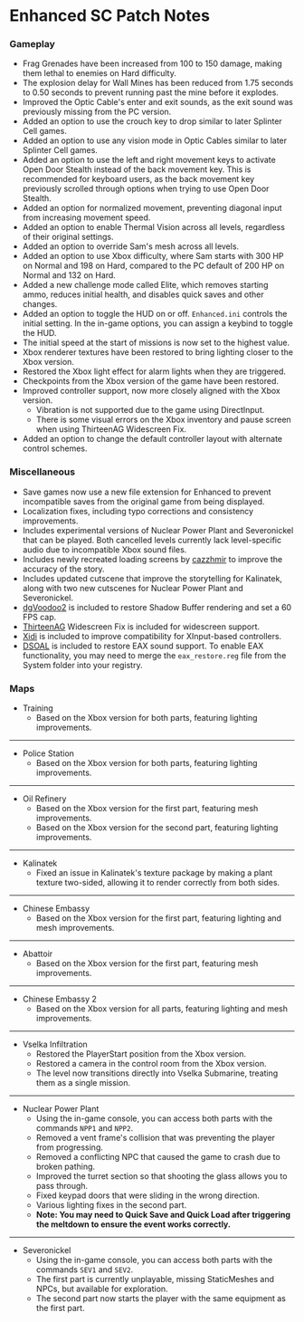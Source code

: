 # Enhanced SC Patch Notes

### Gameplay
- Frag Grenades have been increased from 100 to 150 damage, making them lethal to enemies on Hard difficulty.
- The explosion delay for Wall Mines has been reduced from 1.75 seconds to 0.50 seconds to prevent running past the mine before it explodes.
- Improved the Optic Cable's enter and exit sounds, as the exit sound was previously missing from the PC version.
- Added an option to use the crouch key to drop similar to later Splinter Cell games.
- Added an option to use any vision mode in Optic Cables similar to later Splinter Cell games.
- Added an option to use the left and right movement keys to activate Open Door Stealth instead of the back movement key. This is recommended for keyboard users, as the back movement key previously scrolled through options when trying to use Open Door Stealth.
- Added an option for normalized movement, preventing diagonal input from increasing movement speed.
- Added an option to enable Thermal Vision across all levels, regardless of their original settings.
- Added an option to override Sam's mesh across all levels.
- Added an option to use Xbox difficulty, where Sam starts with 300 HP on Normal and 198 on Hard, compared to the PC default of 200 HP on Normal and 132 on Hard.
- Added a new challenge mode called Elite, which removes starting ammo, reduces initial health, and disables quick saves and other changes.
- Added an option to toggle the HUD on or off. `Enhanced.ini` controls the initial setting. In the in-game options, you can assign a keybind to toggle the HUD.
- The initial speed at the start of missions is now set to the highest value.
- Xbox renderer textures have been restored to bring lighting closer to the Xbox version.
- Restored the Xbox light effect for alarm lights when they are triggered.
- Checkpoints from the Xbox version of the game have been restored.
- Improved controller support, now more closely aligned with the Xbox version.
  - Vibration is not supported due to the game using DirectInput.
  - There is some visual errors on the Xbox inventory and pause screen when using ThirteenAG Widescreen Fix.
- Added an option to change the default controller layout with alternate control schemes.

### Miscellaneous
- Save games now use a new file extension for Enhanced to prevent incompatible saves from the original game from being displayed.
- Localization fixes, including typo corrections and consistency improvements.
- Includes experimental versions of Nuclear Power Plant and Severonickel that can be played. Both cancelled levels currently lack level-specific audio due to incompatible Xbox sound files.
- Includes newly recreated loading screens by [cazzhmir](https://www.youtube.com/@cazzhmir) to improve the accuracy of the story.
- Includes updated cutscene that improve the storytelling for Kalinatek, along with two new cutscenes for Nuclear Power Plant and Severonickel.
- [dgVoodoo2](https://github.com/dege-diosg/dgVoodoo2) is included to restore Shadow Buffer rendering and set a 60 FPS cap.
- [ThirteenAG](https://github.com/ThirteenAG/WidescreenFixesPack) Widescreen Fix is included for widescreen support.
- [Xidi](https://github.com/samuelgr/Xidi) is included to improve compatibility for XInput-based controllers.
- [DSOAL](https://github.com/kcat/dsoal) is included to restore EAX sound support. To enable EAX functionality, you may need to merge the `eax_restore.reg` file from the System folder into your registry.

### Maps
- Training
  - Based on the Xbox version for both parts, featuring lighting improvements.
---
- Police Station
  - Based on the Xbox version for both parts, featuring lighting improvements.
---
- Oil Refinery
  - Based on the Xbox version for the first part, featuring mesh improvements.
  - Based on the Xbox version for the second part, featuring lighting improvements.
---
- Kalinatek
  - Fixed an issue in Kalinatek's texture package by making a plant texture two-sided, allowing it to render correctly from both sides.
---
- Chinese Embassy
  - Based on the Xbox version for the first part, featuring lighting and mesh improvements.
---
- Abattoir
  - Based on the Xbox version for the first part, featuring mesh improvements.
---
- Chinese Embassy 2
  - Based on the Xbox version for all parts, featuring lighting and mesh improvements.
---
- Vselka Infiltration
  - Restored the PlayerStart position from the Xbox version.
  - Restored a camera in the control room from the Xbox version.
  - The level now transitions directly into Vselka Submarine, treating them as a single mission.
---
- Nuclear Power Plant
  - Using the in-game console, you can access both parts with the commands `NPP1` and `NPP2`.
  - Removed a vent frame's collision that was preventing the player from progressing.
  - Removed a conflicting NPC that caused the game to crash due to broken pathing.
  - Improved the turret section so that shooting the glass allows you to pass through.
  - Fixed keypad doors that were sliding in the wrong direction.
  - Various lighting fixes in the second part.
  - **Note: You may need to Quick Save and Quick Load after triggering the meltdown to ensure the event works correctly.**
---
- Severonickel
  - Using the in-game console, you can access both parts with the commands `SEV1` and `SEV2`.
  - The first part is currently unplayable, missing StaticMeshes and NPCs, but available for exploration.
  - The second part now starts the player with the same equipment as the first part.
